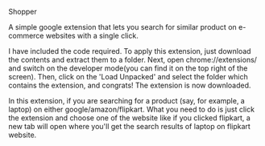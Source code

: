 Shopper

A simple google extension that lets you search for similar product on e-commerce websites with a single click.

I have included the code required. To apply this extension, just download the contents and extract them to a folder. Next, open chrome://extensions/ and switch on the developer mode(you can find it on the top right of the screen). Then, click on the 'Load Unpacked' and select the folder which contains the extension, and congrats! The extension is now downloaded.

In this extension, if you are searching for a product (say, for example, a laptop) on either google/amazon/flipkart. What you need to do is just click the extension and choose one of the website like if you clicked flipkart, a new tab will open where you'll get the search results of laptop on flipkart website.
